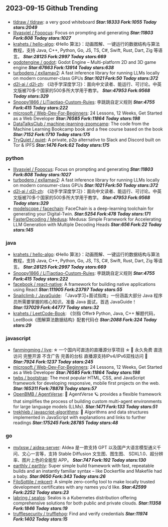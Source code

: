 ## 2023-09-15 Github Trending

### 
* [tldraw / tldraw](https://github.com/tldraw/tldraw): a very good whiteboard ***Star:18333 Fork:1055 Today stars:2049***
* [lllyasviel / Fooocus](https://github.com/lllyasviel/Fooocus): Focus on prompting and generating ***Star:11803 Fork:808 Today stars:1027***
* [krahets / hello-algo](https://github.com/krahets/hello-algo): 《Hello 算法》：动画图解、一键运行的数据结构与算法教程，支持 Java, C++, Python, Go, JS, TS, C#, Swift, Rust, Dart, Zig 等语言。 ***Star:28125 Fork:2997 Today stars:669***
* [godotengine / godot](https://github.com/godotengine/godot): Godot Engine – Multi-platform 2D and 3D game engine ***Star:67663 Fork:13914 Today stars:638***
* [turboderp / exllamav2](https://github.com/turboderp/exllamav2): A fast inference library for running LLMs locally on modern consumer-class GPUs ***Star:1021 Fork:50 Today stars:372***
* [d2l-ai / d2l-zh](https://github.com/d2l-ai/d2l-zh): 《动手学深度学习》：面向中文读者、能运行、可讨论。中英文版被70多个国家的500多所大学用于教学。 ***Star:47953 Fork:9568 Today stars:329***
* [Snoopy1866 / LiTiaotiao-Custom-Rules](https://github.com/Snoopy1866/LiTiaotiao-Custom-Rules): 李跳跳自定义规则 ***Star:4755 Fork:415 Today stars:222***
* [microsoft / Web-Dev-For-Beginners](https://github.com/microsoft/Web-Dev-For-Beginners): 24 Lessons, 12 Weeks, Get Started as a Web Developer ***Star:76585 Fork:11864 Today stars:198***
* [DataTalksClub / machine-learning-zoomcamp](https://github.com/DataTalksClub/machine-learning-zoomcamp): The code from the Machine Learning Bookcamp book and a free course based on the book ***Star:7152 Fork:1710 Today stars:175***
* [TryQuiet / quiet](https://github.com/TryQuiet/quiet): A private, p2p alternative to Slack and Discord built on Tor & IPFS ***Star:1476 Fork:62 Today stars:175***

### python
* [lllyasviel / Fooocus](https://github.com/lllyasviel/Fooocus): Focus on prompting and generating ***Star:11803 Fork:808 Today stars:1027***
* [turboderp / exllamav2](https://github.com/turboderp/exllamav2): A fast inference library for running LLMs locally on modern consumer-class GPUs ***Star:1021 Fork:50 Today stars:372***
* [d2l-ai / d2l-zh](https://github.com/d2l-ai/d2l-zh): 《动手学深度学习》：面向中文读者、能运行、可讨论。中英文版被70多个国家的500多所大学用于教学。 ***Star:47953 Fork:9568 Today stars:329***
* [modelscope / facechain](https://github.com/modelscope/facechain): FaceChain is a deep-learning toolchain for generating your Digital-Twin. ***Star:5254 Fork:478 Today stars:171***
* [FasterDecoding / Medusa](https://github.com/FasterDecoding/Medusa): Medusa: Simple Framework for Accelerating LLM Generation with Multiple Decoding Heads ***Star:656 Fork:22 Today stars:145***

### java
* [krahets / hello-algo](https://github.com/krahets/hello-algo): 《Hello 算法》：动画图解、一键运行的数据结构与算法教程，支持 Java, C++, Python, Go, JS, TS, C#, Swift, Rust, Dart, Zig 等语言。 ***Star:28125 Fork:2997 Today stars:669***
* [Snoopy1866 / LiTiaotiao-Custom-Rules](https://github.com/Snoopy1866/LiTiaotiao-Custom-Rules): 李跳跳自定义规则 ***Star:4755 Fork:415 Today stars:222***
* [facebook / react-native](https://github.com/facebook/react-native): A framework for building native applications using React ***Star:111905 Fork:23797 Today stars:55***
* [Snailclimb / JavaGuide](https://github.com/Snailclimb/JavaGuide): 「Java学习+面试指南」一份涵盖大部分 Java 程序员所需要掌握的核心知识。准备 Java 面试，首选 JavaGuide！ ***Star:137029 Fork:44777 Today stars:32***
* [krahets / LeetCode-Book](https://github.com/krahets/LeetCode-Book): 《剑指 Offer》 Python, Java, C++ 解题代码，LeetBook《图解算法数据结构》配套代码仓 ***Star:2088 Fork:324 Today stars:29***

### javascript
* [fanmingming / live](https://github.com/fanmingming/live): ✯ 一个国内可直连的直播源分享项目 ✯ 🔕 永久免费 直连访问 完整开源 不含广告 完善的台标 直播源支持IPv4/IPv6双栈访问 🔕 ***Star:7924 Fork:1237 Today stars:245***
* [microsoft / Web-Dev-For-Beginners](https://github.com/microsoft/Web-Dev-For-Beginners): 24 Lessons, 12 Weeks, Get Started as a Web Developer ***Star:76585 Fork:11864 Today stars:198***
* [twbs / bootstrap](https://github.com/twbs/bootstrap): The most popular HTML, CSS, and JavaScript framework for developing responsive, mobile first projects on the web. ***Star:165311 Fork:78878 Today stars:57***
* [OpenBMB / AgentVerse](https://github.com/OpenBMB/AgentVerse): 🤖 AgentVerse 🪐 provides a flexible framework that simplifies the process of building custom multi-agent environments for large language models (LLMs). ***Star:1471 Fork:133 Today stars:51***
* [trekhleb / javascript-algorithms](https://github.com/trekhleb/javascript-algorithms): 📝 Algorithms and data structures implemented in JavaScript with explanations and links to further readings ***Star:175245 Fork:28785 Today stars:48***

### go
* [mylxsw / aidea-server](https://github.com/mylxsw/aidea-server): AIdea 是一款支持 GPT 以及国产大语言模型通义千问、文心一言等，支持 Stable Diffusion 文生图、图生图、 SDXL1.0、超分辨率、图片上色的全能型 APP。 ***Star:747 Fork:192 Today stars:130***
* [earthly / earthly](https://github.com/earthly/earthly): Super simple build framework with fast, repeatable builds and an instantly familiar syntax – like Dockerfile and Makefile had a baby. ***Star:9650 Fork:343 Today stars:26***
* [FiloSottile / mkcert](https://github.com/FiloSottile/mkcert): A simple zero-config tool to make locally trusted development certificates with any names you'd like. ***Star:42599 Fork:2252 Today stars:23***
* [labring / sealos](https://github.com/labring/sealos): Sealos is a Kubernetes distribution offering comprehensive solutions for both public and private clouds. ***Star:11358 Fork:1846 Today stars:19***
* [trufflesecurity / trufflehog](https://github.com/trufflesecurity/trufflehog): Find and verify credentials ***Star:11974 Fork:1402 Today stars:15***
